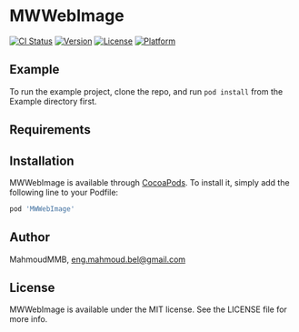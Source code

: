 # MWWebImage

[![CI Status](https://img.shields.io/travis/MahmoudMMB/MWWebImage.svg?style=flat)](https://travis-ci.org/MahmoudMMB/MWWebImage)
[![Version](https://img.shields.io/cocoapods/v/MWWebImage.svg?style=flat)](https://cocoapods.org/pods/MWWebImage)
[![License](https://img.shields.io/cocoapods/l/MWWebImage.svg?style=flat)](https://cocoapods.org/pods/MWWebImage)
[![Platform](https://img.shields.io/cocoapods/p/MWWebImage.svg?style=flat)](https://cocoapods.org/pods/MWWebImage)

## Example

To run the example project, clone the repo, and run `pod install` from the Example directory first.

## Requirements

## Installation

MWWebImage is available through [CocoaPods](https://cocoapods.org). To install
it, simply add the following line to your Podfile:

```ruby
pod 'MWWebImage'
```

## Author

MahmoudMMB, eng.mahmoud.bel@gmail.com

## License

MWWebImage is available under the MIT license. See the LICENSE file for more info.
